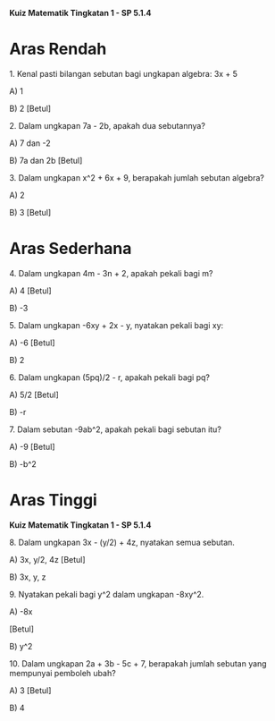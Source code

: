 **Kuiz Matematik Tingkatan 1 \- SP 5.1.4**

# **Aras Rendah**

1\. Kenal pasti bilangan sebutan bagi ungkapan algebra: 3x \+ 5

A)  1

B)  2 \[Betul\]

2\. Dalam ungkapan 7a \- 2b, apakah dua sebutannya?

A)  7 dan \-2

B)  7a dan 2b \[Betul\]

3\. Dalam ungkapan x^2 \+ 6x \+ 9, berapakah jumlah sebutan algebra?

A)  2

B)  3 \[Betul\]

# **Aras Sederhana**

4\. Dalam ungkapan 4m \- 3n \+ 2, apakah pekali bagi m?

A)  4 \[Betul\]

B)  \-3

5\. Dalam ungkapan \-6xy \+ 2x \- y, nyatakan pekali bagi xy:

A)  \-6 \[Betul\]

B)  2

6\. Dalam ungkapan (5pq)/2 \- r, apakah pekali bagi pq?

A)  5/2 \[Betul\]

B)  \-r

7\. Dalam sebutan \-9ab^2, apakah pekali bagi sebutan itu?

A)  \-9 \[Betul\]

B)  \-b^2

# **Aras Tinggi**

**Kuiz Matematik Tingkatan 1 \- SP 5.1.4**

8\. Dalam ungkapan 3x \- (y/2) \+ 4z, nyatakan semua sebutan.

A)  3x, y/2, 4z \[Betul\]

B)  3x, y, z

9\. Nyatakan pekali bagi y^2 dalam ungkapan \-8xy^2.

   A) \-8x

\[Betul\]

B) y^2

10\. Dalam ungkapan 2a \+ 3b \- 5c \+ 7, berapakah jumlah sebutan yang mempunyai pemboleh ubah?

A)  3 \[Betul\]

B)  4

